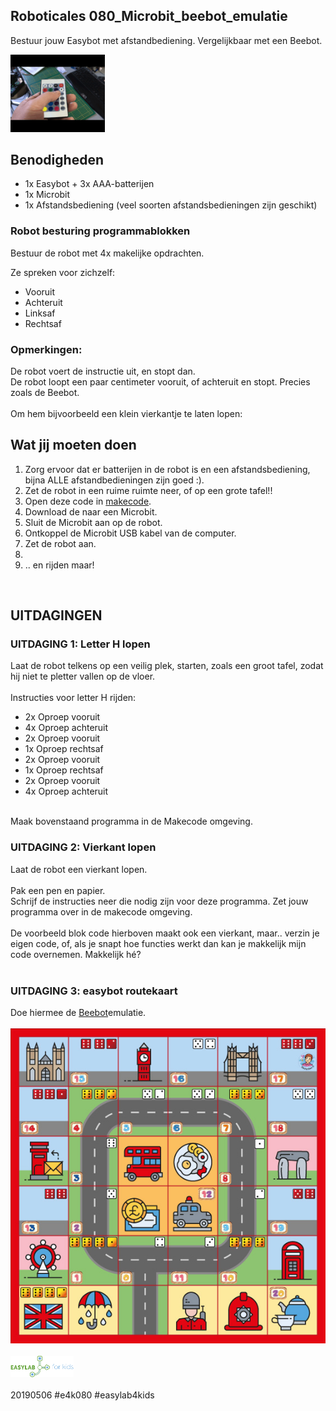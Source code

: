 ## Roboticales 080_Microbit_beebot_emulatie <br>
Bestuur jouw Easybot met afstandbediening. Vergelijkbaar met een Beebot.<br>

<img src="https://github.com/pappavis/Easylab4kids_lessen/blob/master/lesmateriaal/080_Microbit_beebot_emulatie/plaatjes/easybot_afstand.gif?raw=true" width="30%" hieght="30%"><br>

## Benodigheden
 - 1x Easybot + 3x AAA-batterijen
 - 1x Microbit
 - 1x Afstandsbediening (veel soorten afstandsbedieningen zijn geschikt)

### Robot besturing programmablokken<br>
Bestuur de robot met 4x makelijke opdrachten.

Ze spreken voor zichzelf:<br>
 - Vooruit<br>
 - Achteruit<br>
 - Linksaf<br>
 - Rechtsaf<br>

### Opmerkingen:
De robot voert de instructie uit, en stopt dan.<br>
De robot loopt een paar centimeter vooruit, of achteruit en stopt. Precies zoals de Beebot.<br> 
<br>
Om hem bijvoorbeeld een klein vierkantje te laten lopen:<br>

## Wat jij moeten doen
1. Zorg ervoor dat er batterijen in de robot is en een afstandsbediening, bijna ALLE afstandbedieningen zijn goed :).<br>
2. Zet de robot in een ruime ruimte neer, of op een grote tafel!!<br>
3. Open deze code in <a href="https://makecode.microbit.org/_hDueovKC8WVD" target="_blank">makecode</a>. <br>
4. Download de naar een Microbit.<br>
5. Sluit de Microbit aan op de robot.<br>
6. Ontkoppel de Microbit USB kabel van de computer.<br>
7. Zet de robot aan.<br>
8. 
8. .. en rijden maar!<br>
<br>

## UITDAGINGEN
### UITDAGING 1: Letter H lopen
Laat de robot telkens op een veilig plek, starten, zoals een groot tafel, zodat hij niet te pletter vallen op de vloer.<br>
<br>
Instructies voor letter H rijden:<br>
  - 2x Oproep vooruit<br>
  - 4x Oproep achteruit<br>
  - 2x Oproep vooruit<br>
  - 1x Oproep rechtsaf<br>
  - 2x Oproep vooruit<br>
  - 1x Oproep rechtsaf<br>
  - 2x Oproep vooruit<br>
  - 4x Oproep achteruit<br>
<br>
Maak bovenstaand programma in de Makecode omgeving.<br>

### UITDAGING 2: Vierkant lopen
Laat de robot een vierkant lopen.<br>
<br>
Pak een pen en papier.<br>
Schrijf de instructies neer die nodig zijn voor deze programma. Zet jouw programma over in de makecode omgeving.<br>
<br>
De voorbeeld blok code hierboven maakt ook een vierkant, maar.. verzin je eigen code, of, als je snapt hoe functies werkt dan kan je makkelijk mijn code overnemen. Makkelijk hé?<br>
<br>
### UITDAGING 3: easybot routekaart<br>
Doe hiermee de <a href="https://makecode.microbit.org/_hDueovKC8WVD" target="_blank">Beebot</a>emulatie. <br>
<br>
<img src="https://github.com/pappavis/Easylab4kids_lessen/blob/master/lesmateriaal/080_Microbit_beebot_emulatie/plaatjes/easybot-mat-Engeland.jpg?raw=true"><br>
<br>
<img src="https://github.com/pappavis/Easylab4kids_lessen/raw/master/plaatjes/Easy_Lab_logo_kleur.png?raw=true" width="20%" height="20%"><br>
<br>
20190506 #e4k080 #easylab4kids<br>
<br>
<br>

